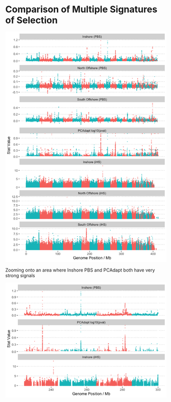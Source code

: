 Comparison of Multiple Signatures of Selection
================

![](14.selection_combined_files/figure-gfm/combined-manhattan-plot-1.png)<!-- -->

Zooming onto an area where Inshore PBS and PCAdapt both have very strong
signals

![](14.selection_combined_files/figure-gfm/combined-manhattan-plot-zoom-in-1.png)<!-- -->

